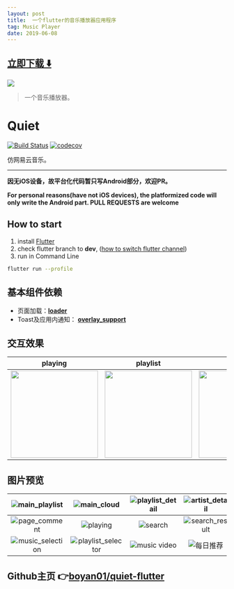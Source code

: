 ```yaml
---
layout: post
title:  一个flutter的音乐播放器应用程序
tag: Music Player
date: 2019-06-08
---
```


 


## [立即下载 ️⬇️ ](https://codeload.github.com/boyan01/quiet-flutter/zip/master) 


 
![](https://flutterawesome.com/content/images/2018/12/quiet-flutter.jpg)
 
>
> 一个音乐播放器。
>

 
# Quiet 
[![Build Status](https://travis-ci.com/boyan01/flutter-netease-music.svg?branch=master)](https://travis-ci.com/boyan01/flutter-netease-music)
[![codecov](https://codecov.io/gh/boyan01/flutter-netease-music/branch/master/graph/badge.svg)](https://codecov.io/gh/boyan01/flutter-netease-music)

仿网易云音乐。 

---

**因无iOS设备，故平台化代码暂只写Android部分，欢迎PR。**

**For personal reasons(have not iOS devices), the platformized code will only write the Android part. PULL REQUESTS are welcome**


## How to start

  1. install [Flutter](https://flutter.io/docs/get-started/install)
  2. check flutter branch to **dev**, ([how to switch flutter channel](https://flutter.dev/docs/development/tools/sdk/upgrading#switching-flutter-channels))
  3. run in Command Line
 ```bash
 flutter run --profile
 ```

## 基本组件依赖

* 页面加载：[**loader**](https://github.com/boyan01/loader)
* Toast及应用内通知： [**overlay_support**](https://github.com/boyan01/overlay_support)

## 交互效果
| playing | playlist  | ios |
|------|------|------|
|<img src="./_preview/playing_Interaction.gif" width="200"/>| <img src="https://boyan01.github.io/quiet/interation_playlist.gif" width="200"/> |   <img src="https://boyan01.github.io/quiet/ios_playlist_detail.jpg" width="200"/> |


## 图片预览

| ![main_playlist](https://boyan01.github.io/quiet/main_playlist.png) |        ![main_cloud](https://raw.githubusercontent.com/boyan01/quiet-flutter/master/./_preview/main_cloud.jpg)        | ![playlist_detail](https://boyan01.github.io/quiet/playlist_detail.png) |        ![artist_detail](https://raw.githubusercontent.com/boyan01/quiet-flutter/master/./_preview/artist_detail.jpg)        |
| :----------------------------------------------------------: | :----------------------------------------------------: | :----------------------------------------------------------: | :----------------------------------------------------------: |
|         ![page_comment](https://raw.githubusercontent.com/boyan01/quiet-flutter/master/./_preview/page_comment.jpg)         |           ![playing](https://raw.githubusercontent.com/boyan01/quiet-flutter/master/./_preview/playing.jpg)           |               ![search](https://raw.githubusercontent.com/boyan01/quiet-flutter/master/./_preview/search.jpg)               |        ![search_result](https://raw.githubusercontent.com/boyan01/quiet-flutter/master/./_preview/search_result.jpg)        |
|      ![music_selection](https://raw.githubusercontent.com/boyan01/quiet-flutter/master/./_preview/music_selection.jpg)      | ![playlist_selector](https://raw.githubusercontent.com/boyan01/quiet-flutter/master/./_preview/playlist_selector.jpg) | ![music video](https://boyan01.github.io/quiet/music_video.png) | ![每日推荐](https://boyan01.github.io/quiet/daily_playlist.png) |



## Github主页 👉[boyan01/quiet-flutter](http://github.com/boyan01/quiet-flutter)